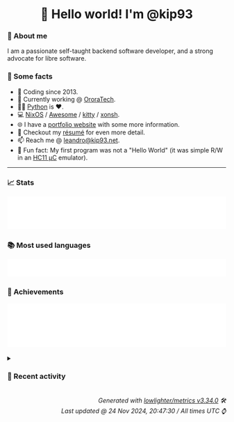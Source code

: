 <!-- README template, populated using this action:
     https://github.com/kip93/kip93/blob/main/.github/workflows/readme.yml. -->

<h1 align="center">👋 Hello world! I'm @kip93</h1> <!-- LOGIN => username -->

### 👤 About me

I am a passionate self-taught backend software developer, and a strong advocate for libre software.


### 💬 Some facts

* 📅 Coding since 2013.
* 💼 Currently working @ [OroraTech](https://ororatech.com/).
* 👨‍💻 [Python](https://github.com/search?q=user%3Akip93&l=python) is ❤️. <!-- LOGIN => username -->
* 💻 [NixOS](https://github.com/NixOS/) /
     [Awesome](https://github.com/awesomeWM/) /
     [kitty](https://github.com/kovidgoyal/kitty/) /
     [xonsh](https://github.com/xonsh/).
* 🌐 I have a [portfolio website](https://kip93.net/) with some more information.
* 📝 Checkout my [résumé](https://kip93.net/resume/) for even more detail.
* 📫 Reach me @ [leandro@kip93.net](mailto:leandro@kip93.net).
* 🎲 Fun fact: My first program was not a "Hello World" (it was simple R/W in an [HC11 µC](https://en.wikipedia.org/wiki/68HC11) emulator).


-----------------------------------------------------------------------------------------------------------------------


### 📈 Stats

![](./stats.svg)


### 📚 Most used languages <!-- by percentage, in decreasing order -->

![](./languages.svg)


### 🏅 Achievements

![](./achievements.svg)


<details> <!-- Last activity -->
<!-- Almost verbatim copy of https://github.com/lowlighter/metrics/blob/latest/source/templates/markdown/partials/activity.ejs, but restructured to be foldable. -->
<summary><h3>📰 Recent activity</h3></summary>

* ➡️ Pushed 1 commit in [b-camacho/nix](https://github.com/b-camacho/nix) on branch `lfs`
  * [#93e63f7](https://github.com/b-camacho/nix/commit/93e63f7) FIx MacOS build
  * *On 21 Nov 2024, 12:53:57*
* ➡️ Pushed 1 commit in [kip93/nix](https://github.com/kip93/nix) on branch `lfs`
  * [#93e63f7](https://github.com/kip93/nix/commit/93e63f7) FIx MacOS build
  * *On 21 Nov 2024, 12:53:52*
* ➡️ Pushed 1 commit in [b-camacho/nix](https://github.com/b-camacho/nix) on branch `lfs`
  * [#70ffcc8](https://github.com/b-camacho/nix/commit/70ffcc8) Fix format
  * *On 20 Nov 2024, 17:24:36*
* ➡️ Pushed 1 commit in [kip93/nix](https://github.com/kip93/nix) on branch `lfs`
  * [#70ffcc8](https://github.com/kip93/nix/commit/70ffcc8) Fix format
  * *On 20 Nov 2024, 17:24:24*
</details>


<h6 align="right"><em>
    Generated with <a href="https://github.com/lowlighter/metrics/tree/latest/">lowlighter/metrics v3.34.0</a> 🛠️<br> <!-- VERSION => MAJOR.minor.patch -->
    Last updated @ 24 Nov 2024, 20:47:30 / All times UTC ⌚ <!-- meta.generated => DD/MM/YYYY, hh:mm -->
</em></h6>
